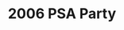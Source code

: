 ---
title: 2006 PSA Party
eleventyNavigation:
  key: 2006 PSA Party
  order:
  parent: PSA Party
layout: gallery.njk
permalink: "oldtimer/psa_party/2006/index.html"
meta_desc: "Photos from the 2006 PSA Party, held in San Diego, CA"
url: "https://www.psa-history.org/oldtimer/psa_party/2006/index.html"
collectionName: "2006-psa-party"
tags: "psa-party"
---